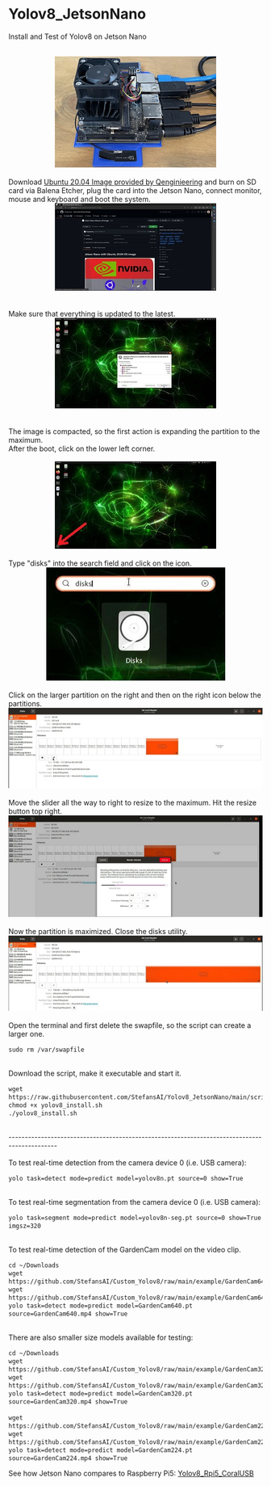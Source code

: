 # Yolov8_JetsonNano
Install and Test of Yolov8 on Jetson Nano

<br>
<div style="text-align: center;">
  <img src="images/jetson_nano.jpg" />
</div>
<br>
Download <a href="https://github.com/Qengineering/Jetson-Nano-Ubuntu-20-image">Ubuntu 20.04 Image provided by Qenginieering</a> and burn on SD card via Balena Etcher, plug the card into the Jetson Nano, connect monitor, mouse and keyboard and boot the system.
<br>
<div style="text-align: center;">
  <img src="images/qengineering.jpg" />
</div>
<br>
<br>
Make sure that everything is updated to the latest.
<br>
<div style="text-align: center;">
  <img src="images/update.jpg" />
</div>
<br>
<br>
The image is compacted, so the first action is expanding the partition to the maximum.<br>
After the boot, click on the lower left corner.
<br><br>
<div style="text-align: center;">
  <img src="images/ubuntu_screen.jpg" />
</div>
<br>
Type "disks" into the search field and click on the icon.
<br>
<div style="text-align: center;">
  <img src="images/disks.jpg" />
</div>
<br>
Click on the larger partition on the right and then on the right icon below the partitions.
<br>
<div style="text-align: center;">
  <img src="images/disks1.jpg" />
</div>
<br>
Move the slider all the way to right to resize to the maximum. Hit the resize button top right.
<br>
<div style="text-align: center;">
  <img src="images/disks2.jpg" />
</div>
<br>
Now the partition is maximized. Close the disks utility.
<br>
<div style="text-align: center;">
  <img src="images/disks3.jpg" />
</div>
<br>
Open the terminal and first delete the swapfile, so the script can create a larger one.
<br>

```shell
sudo rm /var/swapfile
```
<br>
Download the script, make it executable and start it.
<br>

```shell
wget https://raw.githubusercontent.com/StefansAI/Yolov8_JetsonNano/main/scripts/yolov8_install.sh
chmod +x yolov8_install.sh
./yolov8_install.sh
```
<br>---------------------------------------------------------------------------------------------<br>
<br>
To test real-time detection from the camera device 0 (i.e. USB camera):
<br>

```shell
yolo task=detect mode=predict model=yolov8n.pt source=0 show=True
```
<br>
To test real-time segmentation from the camera device 0 (i.e. USB camera):
<br>

```shell
yolo task=segment mode=predict model=yolov8n-seg.pt source=0 show=True imgsz=320
```
<br>
To test real-time detection of the GardenCam model on the video clip.
<br>

```shell
cd ~/Downloads
wget https://github.com/StefansAI/Custom_Yolov8/raw/main/example/GardenCam640.pt
wget https://github.com/StefansAI/Custom_Yolov8/raw/main/example/GardenCam640.mp4
yolo task=detect mode=predict model=GardenCam640.pt source=GardenCam640.mp4 show=True
```

<br>
There are also smaller size models available for testing:
<br>

```shell
cd ~/Downloads
wget https://github.com/StefansAI/Custom_Yolov8/raw/main/example/GardenCam320.pt
wget https://github.com/StefansAI/Custom_Yolov8/raw/main/example/GardenCam320.mp4
yolo task=detect mode=predict model=GardenCam320.pt source=GardenCam320.mp4 show=True

wget https://github.com/StefansAI/Custom_Yolov8/raw/main/example/GardenCam224.pt
wget https://github.com/StefansAI/Custom_Yolov8/raw/main/example/GardenCam224.mp4
yolo task=detect mode=predict model=GardenCam224.pt source=GardenCam224.mp4 show=True
```

See how Jetson Nano compares to Raspberry Pi5: <a href="https://github.com/StefansAI/Yolov8_Rpi5_CoralUSB">Yolov8_Rpi5_CoralUSB</a>
